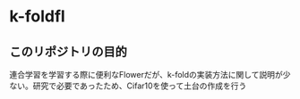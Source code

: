 # k-foldfl
## このリポジトリの目的

連合学習を学習する際に便利なFlowerだが、k-foldの実装方法に関して説明が少ない。研究で必要であったため、Cifar10を使って土台の作成を行う

## 